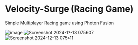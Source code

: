 # Velocity-Surge (Racing Game)
 Simple Multiplayer Racing  game using Photon Fusion

 ![image](https://github.com/user-attachments/assets/8a09bde5-f931-4e6f-9b5d-d11bf4c5f80a)
![Screenshot 2024-12-13 075607](https://github.com/user-attachments/assets/46a4a90e-ff72-458a-87f6-e88f719bb25a)
![Screenshot 2024-12-13 075411](https://github.com/user-attachments/assets/f2912be7-eff4-4acc-bb29-9409e26643a1)

